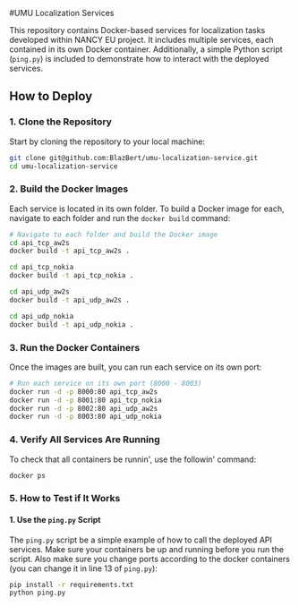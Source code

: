#UMU Localization Services

This repository contains Docker-based services for localization tasks developed within NANCY EU project. It includes multiple services, each contained in its own Docker container. Additionally, a simple Python script (`ping.py`) is included to demonstrate how to interact with the deployed services.

## How to Deploy

### 1. Clone the Repository

Start by cloning the repository to your local machine:

```bash
git clone git@github.com:BlazBert/umu-localization-service.git
cd umu-localization-service
```
### 2. Build the Docker Images

Each service is located in its own folder. To build a Docker image for each, navigate to each folder and run the `docker build` command:

```bash
# Navigate to each folder and build the Docker image
cd api_tcp_aw2s
docker build -t api_tcp_aw2s .

cd api_tcp_nokia
docker build -t api_tcp_nokia .

cd api_udp_aw2s
docker build -t api_udp_aw2s .

cd api_udp_nokia
docker build -t api_udp_nokia .
```
### 3. Run the Docker Containers

Once the images are built, you can run each service on its own port:

```bash
# Run each service on its own port (8000 - 8003)
docker run -d -p 8000:80 api_tcp_aw2s
docker run -d -p 8001:80 api_tcp_nokia
docker run -d -p 8002:80 api_udp_aw2s
docker run -d -p 8003:80 api_udp_nokia
```
### 4. Verify All Services Are Running

To check that all containers be runnin', use the followin' command:

```bash
docker ps
```

### 5. How to Test if It Works

#### 1. Use the `ping.py` Script

The `ping.py` script be a simple example of how to call the deployed API services. Make sure your containers be up and running before you run the script. Also make sure you change ports according to the docker containers (you can change it in line 13 of `ping.py`):

```bash
pip install -r requirements.txt
python ping.py
```

